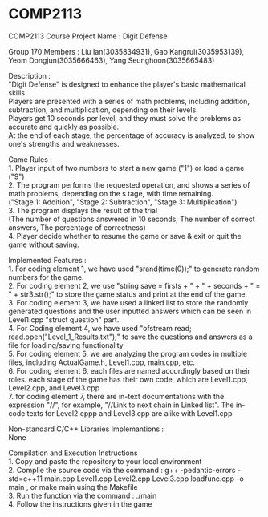 # COMP2113

COMP2113 Course Project Name : Digit Defense <br>

Group 170 Members : Liu Ian(3035834931), Gao Kangrui(3035953139), Yeom Dongjun(3035666463), Yang Seunghoon(3035665483) <br>

Description : <br>
    "Digit Defense" is designed to enhance the player's basic mathematical skills. <br>
    Players are presented with a series of math problems, including addition, subtraction, and multiplication, depending on their levels. <br>
    Players get 10 seconds per level, and they must solve the problems as accurate and quickly as possible. <br>
    At the end of each stage, the percentage of accuracy is analyzed, to show one's strengths and weaknesses. <br>

Game Rules : <br>
    1. Player input of two numbers to start a new game ("1") or load a game ("9") <br>
    2. The program performs the requested operation, and shows a series of math problems, depending on the s tage, with time remaining. <br>
       ("Stage 1: Addition", "Stage 2: Subtraction", "Stage 3: Multiplication") <br>
    3. The program displays the result of the trial <br>
       (The number of questions answered in 10 seconds, The number of correct answers, The percentage of correctness) <br>
    4. Player decide whether to resume the game or save & exit or quit the game without saving. <br>

Implemented Features : <br>
    1. For coding element 1, we have used "srand(time(0));" to generate random numbers for the game. <br>
    2. For coding element 2, we use "string save = firsts + " + " + seconds + " = " + str3.str();" to store the game status and print at the end of the game. <br>
    3. For coding element 3, we have used a linked list to store the randomly generated questions and the user inputted answers which can be seen in Level1.cpp "struct question" part. <br>
    4. For Coding element 4, we have used "ofstream read; read.open("Level_1_Results.txt");" to save the questions and answers as a file for loading/saving functionality <br>
    5. For coding element 5, we are analyzing the program codes in multiple files, including ActualGame.h, Level1.cpp, main.cpp, etc. <br>
    6. For coding element 6, each files are named accordingly based on their roles. each stage of the game has their own code, which are Level1.cpp, Level2.cpp, and Level3.cpp <br>
    7. for coding element 7, there are in-text documentations with the expression "//", for example, "//Link to next chain in Linked list".  The in-code texts for Level2.cppp and Level3.cpp are alike with Level1.cpp <br>

Non-standard C/C++ Libraries Implemantions : <br>
    None <br>

Compilation and Execution Instructions <br>
    1. Copy and paste the repository to your local environment <br>
    2. Complie the source code via the command : g++ -pedantic-errors -std=c++11 main.cpp Level1.cpp Level2.cpp Level3.cpp loadfunc.cpp  -o main
       , or make main using the Makefile <br>
    3. Run the function via the command : ./main <br>
    4. Follow the instructions given in the game <br>
